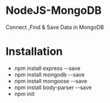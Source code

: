 # NodeJS-MongoDB
Connect ,Find &amp; Save Data in MongoDB

# Installation

* npm install express     --save 
* npm install mongodb     --save 
* npm install mongoose    --save 
* npm install body-parser --save 
* npm init 
